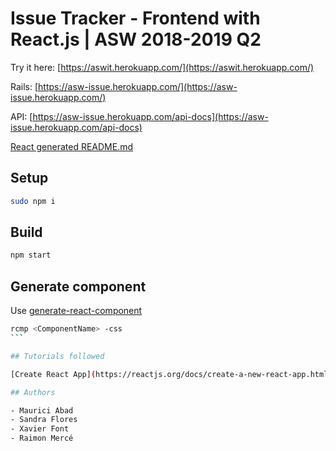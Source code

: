 # Issue Tracker - Frontend with React.js | ASW 2018-2019 Q2

Try it here: [https://aswit.herokuapp.com/](https://aswit.herokuapp.com/)

Rails: [https://asw-issue.herokuapp.com/](https://asw-issue.herokuapp.com/)

API: [https://asw-issue.herokuapp.com/api-docs](https://asw-issue.herokuapp.com/api-docs)

[React generated README.md](/README-REACT.md)

## Setup

```bash
sudo npm i
```

## Build

```bash
npm start
```

## Generate component
Use [generate-react-component
](https://www.npmjs.com/package/generate-react-component)

````bash
rcmp <ComponentName> -css
```

## Tutorials followed

[Create React App](https://reactjs.org/docs/create-a-new-react-app.html#create-react-app)

## Authors

- Maurici Abad
- Sandra Flores
- Xavier Font
- Raimon Mercé
